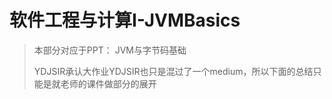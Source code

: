 # 软件工程与计算Ⅰ-JVMBasics

> 本部分对应于PPT： JVM与字节码基础
>
> YDJSIR承认大作业YDJSIR也只是混过了一个medium，所以下面的总结只能是就老师的课件做部分的展开